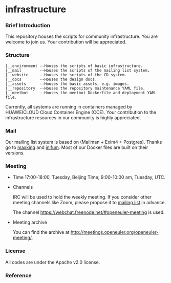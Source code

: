 # infrastructure

### Brief Introduction

This repository houses the scripts for community infrastructure. You are welcome to join us. Your contribution will be appreciated.

### Structure
```
|__environment --Houses the scripts of basic infrastructure. 
|__mail        --Houses the scripts of the mailing list system.
|__website     --Houses the scripts of the CD system.
|__docs        --Houses the design docs.
|__assets      --Houses the basic assets, e.g. images.
|__repository  --Houses the repository maintenance YAML file.
|__meetbot     --Houses the meetbot Dockerfile and deployment YAML file.
```


Currently, all systems are running in containers managed by HUAWEICLOUD Cloud Container Engine (CCE). Your contribution to the infrastructure resources in our community is highly appreciated.

### Mail

Our mailing list system is based on (Mailman + Exim4 + Postgres). Thanks go to [maxking](https://github.com/maxking/docker-mailman)
and [inifum](https://github.com/infinum/exim4-docker). Most of our Docker files are built on their versions.

### Meeting
- Time
    17:00-18:00, Tuesday, Beijing Time; 9:00-10:00 am, Tuesday, UTC.

- Channels

    IRC will be used to hold the weekly meeting. If you consider other meeting channels like Zoom, please propose it to [mailing list](infra@openeuler.org) in advance. 

    The channel https://webchat.freenode.net/#openeuler-meeting is used.

- Meeting archive

    You can find the archive at http://meetings.openeuler.org/openeuler-meeting/.

### License
All codes are under the Apache v2.0 license.


### Reference

